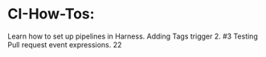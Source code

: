 # CI-How-Tos: 
Learn how to set up pipelines in Harness.
Adding Tags trigger 2. #3
Testing Pull request event expressions. 22
